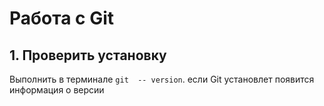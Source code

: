 # Работа с Git
## 1. Проверить установку
Выполнить в терминале `git  -- version`.
если Git установлет появится информация о версии